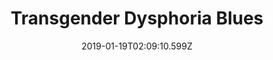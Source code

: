 ---
title: Transgender Dysphoria Blues
artist: Against Me!
date: 2019-01-19T02:09:10.599Z
cover: /img/transgenderdysphoriablues_1024x1024.jpg
styles:
  - Punk
  - Punk Rock
links:
  spotify: https://play.spotify.com/album/4MuH5XuLZFuDc6kB2CSapu
  youtube: https://music.youtube.com/playlist?list=OLAK5uy_kBaa-uBceakPSPlOB_pgHaJ0Z_0_hAHDI
  applemusic: https://itunes.apple.com/us/album/transgender-dysphoria-blues/1210620116?uo=4
  soundcloud: ""
  bandcamp: ""
  googleplay: https://play.google.com/music/m/Bsfdh2vfcptmmabxewzwbht3ray?signup_if_needed=1
  deezer: https://www.deezer.com/album/15489828
---
